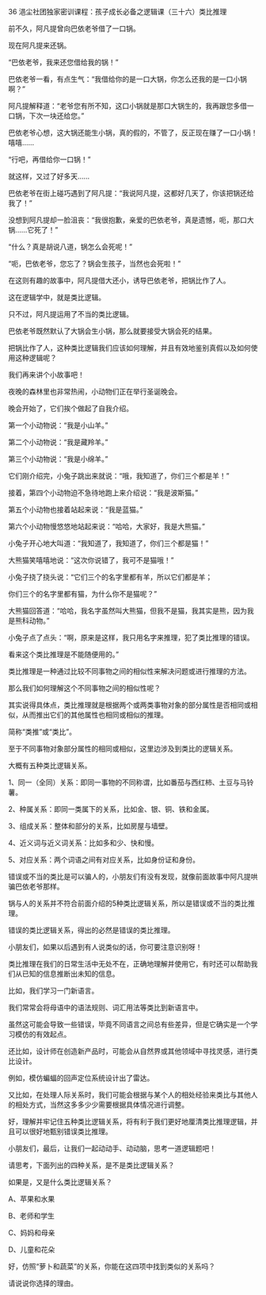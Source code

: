 36 浥尘社团独家密训课程：孩子成长必备之逻辑课（三十六）类比推理



前不久，阿凡提曾向巴依老爷借了一口锅。

现在阿凡提来还锅。

“巴依老爷，我来还您借给我的锅！”

巴依老爷一看，有点生气：“我借给你的是一口大锅，你怎么还我的是一口小锅啊？”



阿凡提解释道：“老爷您有所不知，这口小锅就是那口大锅生的，我再跟您多借一口锅，下次一块还给您。”

巴依老爷心想，这大锅还能生小锅，真的假的，不管了，反正现在赚了一口小锅！嘻嘻……

“行吧，再借给你一口锅！”



就这样，又过了好多天……

巴依老爷在街上碰巧遇到了阿凡提：“我说阿凡提，这都好几天了，你该把锅还给我了！”

没想到阿凡提却一脸沮丧：“我很抱歉，亲爱的巴依老爷，真是遗憾，呃，那口大锅……它死了！”



“什么？真是胡说八道，锅怎么会死呢！”

“呃，巴依老爷，您忘了？锅会生孩子，当然也会死啦！”



在这则有趣的故事中，阿凡提借大还小，诱导巴依老爷，把锅比作了人。

这在逻辑学中，就是类比逻辑。

只不过，阿凡提运用了不当的类比逻辑。

巴依老爷既然默认了大锅会生小锅，那么就要接受大锅会死的结果。



把锅比作了人，这种类比逻辑我们应该如何理解，并且有效地鉴别真假以及如何使用这种逻辑呢？

我们再来讲个小故事吧！



夜晚的森林里也非常热闹，小动物们正在举行圣诞晚会。

晚会开始了，它们挨个做起了自我介绍。

第一个小动物说：“我是小山羊。”

第二个小动物说：“我是藏羚羊。”

第三个小动物说：“我是小绵羊。”

它们刚介绍完，小兔子跳出来就说：“哦，我知道了，你们三个都是羊！”



接着，第四个小动物迫不急待地跑上来介绍说：“我是波斯猫。”

第五个小动物也接着站起来说：“我是蓝猫。”

第六个小动物慢悠悠地站起来说：“哈哈，大家好，我是大熊猫。”

小兔子开心地大叫道：“我知道了，我知道了，你们三个都是猫！”

大熊猫笑嘻嘻地说：“这次你说错了，我可不是猫哦！”

小兔子挠了挠头说：“它们三个的名字里都有羊，所以它们都是羊；

你们三个的名字里都有猫，为什么你不是猫呢？”

大熊猫回答道：“哈哈，我名字虽然叫大熊猫，但我不是猫，我其实是熊，因为我是熊科动物。”

小兔子点了点头：“啊，原来是这样，我只用名字来推理，犯了类比推理的错误。

看来这个类比推理是不能随便用的。”



类比推理是一种通过比较不同事物之间的相似性来解决问题或进行推理的方法。 

那么我们如何理解这个不同事物之间的相似性呢？

其实说得具体点，类比推理就是根据两个或两类事物对象的部分属性是否相同或相似，从而推出它们的其他属性也相同或相似的推理。

简称“类推”或“类比”。

至于不同事物对象部分属性的相同或相似，这里边涉及到类比的逻辑关系。

大概有五种类比逻辑关系。



1、同一（全同）关系：即同一事物的不同称谓，比如番茄与西红柿、土豆与马铃薯。

2、种属关系：即同一类属下的关系，比如金、银、铜、铁和金属。

3、组成关系：整体和部分的关系，比如房屋与墙壁。

4、近义词与近义词关系：比如多和少、快和慢。

5、对应关系：两个词语之间有对应关系，比如身份证和身份。



错误或不当的类比是可以骗人的，小朋友们有没有发现，就像前面故事中阿凡提哄骗巴依老爷那样。

锅与人的关系并不符合前面介绍的5种类比逻辑关系，所以是错误或不当的类比推理。

错误的类比逻辑关系，得出的必然是错误的类比推理。

小朋友们，如果以后遇到有人说类似的话，你可要注意识别呀！



类比推理在我们的日常生活中无处不在，正确地理解并使用它，有时还可以帮助我们从已知的信息推断出未知的信息。 



比如，我们学习一门新语言。

我们常常会将母语中的语法规则、词汇用法等类比到新语言中。

虽然这可能会导致一些错误，毕竟不同语言之间总有些差异，但是它确实是一个学习模仿的有效起点。



还比如，设计师在创造新产品时，可能会从自然界或其他领域中寻找灵感，进行类比设计。

例如，模仿蝙蝠的回声定位系统设计出了雷达。



又比如，在处理人际关系时，我们可能会根据与某个人的相处经验来类比与其他人的相处方式，当然这多多少少需要根据具体情况进行调整。  



好，理解并牢记住五种类比逻辑关系，将有利于我们更好地厘清类比推理逻辑，并且可以很好地甄别错误类比推理。

小朋友们，最后，让我们一起动动手、动动脑，思考一道逻辑题吧！



请思考，下面列出的四种关系，是不是类比逻辑关系？

如果是，又是什么类比逻辑关系？

A、苹果和水果

B、老师和学生

C、妈妈和母亲

D、儿童和花朵



好，仿照“萝卜和蔬菜”的关系，你能在这四项中找到类似的关系吗？

请说说你选择的理由。

